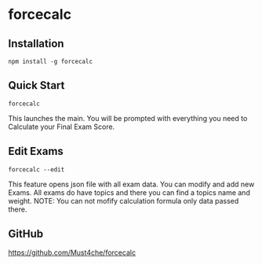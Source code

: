 # forcecalc

## Installation

```console
npm install -g forcecalc
```

## Quick Start

```console
forcecalc
```

This launches the main. You will be prompted with everything you need to Calculate your Final Exam Score.

## Edit Exams

```console
forcecalc --edit
```

This feature opens json file with all exam data. You can modify and add new Exams. All exams do have topics and there you can find a topics name and weight. NOTE: You can not mofify calculation formula only data passed there.

## GitHub

https://github.com/Must4che/forcecalc